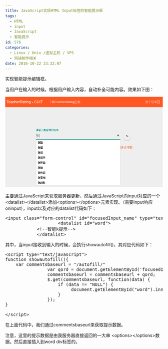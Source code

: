 ```yaml
---
title: JavaScript实现HTML Input标签的智能提示框
tags:
  - HTML
  - input
  - JavaScript
  - 智能提示
id: 576
categories:
  - Linux / Unix /虚拟主机 / VPS
  - 网站制作相关
date: 2016-10-22 23:32:07
---
```


实现智能提示编辑框。

当用户在输入的时候，根据用户输入内容，自动补全可能内容。效果如下图：

[![111](https://raw.githubusercontent.com/ankanch/blog/master/images/wp-content/uploads/2016/10/111.png)](https://raw.githubusercontent.com/ankanch/blog/master/images/wp-content/uploads/2016/10/111.png)

主要通过JavaScript来获取服务器更新，然后通过JavaScript向input对应的一个&lt;datalist&gt;&lt;/datalist&gt;添加&lt;options&gt;&lt;/options&gt;元素实现。（需要input响应oninput），input以及对应的datalist代码如下：
<pre class="lang:xhtml decode:true ">&lt;input class="form-control" id="focusedInput_name" type="text" onkeydown="javascript:keydown();" oninput="javascript:showautofill()" list="word"&gt;
                    &lt;datalist id="word"&gt;
			&lt;!--智能k提示--&gt;
		    &lt;/datalist&gt;</pre>
其中，当input接收到输入的时候，会执行showautofill()，其对应代码如下：
<pre class="lang:js decode:true ">&lt;script type="text/javascript"&gt;
function showautofill(){
    var commentsbaseurl = "/autofill/"
                var qord = document.getElementById('focusedInput_name').value;
                commentsbaseurl = commentsbaseurl + qord;
                $.get(commentsbaseurl, function(data) {
                    if (data != "NULL") {
                         document.getElementById("word").innerHTML = data;
                    }
                });
}

&lt;/script&gt;</pre>
在上面代码中，我们通过commentsbaseurl来获取提示数据。

注意，这里的提示数据是由我服务器直接返回的一大串 &lt;options&gt;&lt;/options&gt;数据。然后直接插入到word div标签的。